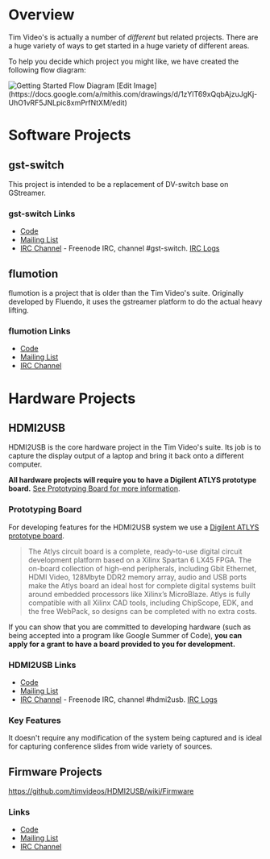 # Overview

Tim Video's is actually a number of *different* but related projects. There are a huge variety of ways to get started in a huge variety of different areas.

To help you decide which project you might like, we have created the following flow diagram:

<img src="https://docs.google.com/drawings/d/1zYlT69xQqbAjzuJgKj-UhO1vRF5JNLpic8xmPrfNtXM/pub?w=960&h=720" usemap="#wiki-flow-diagram-map" alt="Getting Started Flow Diagram">
<map name="wiki-flow-diagram-map">
 <area shape="rect" coords="47,458,197,549"  href="https://github.com/timvideos/getting-started/issues?labels=Extension+Boards"
  title="HDMI2USB Extension Board Tasks">
 <area shape="rect" coords="209,463,360,552" href="https://github.com/timvideos/getting-started/issues?labels=Firmware"
  title="HDMI2USB Firmware Tasks">
 <area shape="rect" coords="451,466,602,550" href="https://github.com/timvideos/getting-started/issues?labels=gst-switch"
  title="gst-switch Tasks">
 <area shape="rect" coords="449,557,600,642" href="https://github.com/timvideos/getting-started/issues?labels=gstreamer"
  title="gstreamer Tasks" />
 <area shape="rect" coords="615,462,763,550" href="https://github.com/timvideos/getting-started/issues?labels=flumotion"
  title="flumotion Tasks">
 <area shape="rect" coords="773,462,923,551" href="https://github.com/timvideos/getting-started/issues?labels=timvideos"
  title="Tim Video's Website">
 <area shape="rect" coords="586,65,723,215"  href="https://github.com/timvideos/getting-started/issues?labels=Software"
  title="Software Tasks">
 <area shape="rect" coords="228,65,374,210"  href="https://github.com/timvideos/getting-started/issues?labels=Hardware"
  title="Hardware Tasks">
 <area shape="rect" coords="209,301,355,444" href="https://github.com/timvideos/getting-started/issues?labels=Firmware"
  title="Firmware Tasks">
 <area shape="rect" coords="453,296,598,448" href="https://github.com/timvideos/getting-started/issues?labels=C"
  title="C Tasks">
 <area shape="rect" coords="615,298,760,449" href="https://github.com/timvideos/getting-started/issues?labels=Python"
  title="Python Tasks">
 <area shape="rect" coords="774,298,927,448" href="https://github.com/timvideos/getting-started/issues?labels=Web"
  title="Web Tasks">
</map>
[Edit Image](https://docs.google.com/a/mithis.com/drawings/d/1zYlT69xQqbAjzuJgKj-UhO1vRF5JNLpic8xmPrfNtXM/edit)

# Software Projects

## gst-switch

This project is intended to be a replacement of DV-switch base on GStreamer.

### gst-switch Links

 * [Code](http://github.com/timvideos/gst-switch)
 * [Mailing List](https://groups.google.com/group/gst-switch)
 * [IRC Channel](irc://irc.freenode.org/#gst-switch) - Freenode IRC, channel #gst-switch. [IRC Logs]()

## flumotion

flumotion is a project that is older than the Tim Video's suite. Originally developed by Fluendo, it uses the gstreamer platform to do the actual heavy lifting.

### flumotion Links

 * [Code]()
 * [Mailing List]()
 * [IRC Channel]()


# Hardware Projects

## HDMI2USB

HDMI2USB is the core hardware project in the Tim Video's suite. Its job is to capture the display output of a laptop and bring it back onto a different computer.

**All hardware projects will require you to have a Digilent ATLYS prototype board.** [See Prototyping Board for more information](https://github.com/timvideos/getting-started/wiki/Ideas-Page#prototyping-board).


### Prototyping Board
For developing features for the HDMI2USB system we use a [Digilent ATLYS prototype board](http://digilentinc.com/Products/Detail.cfm?NavPath=2,400,836&Prod=ATLYS).

> The Atlys circuit board is a complete, ready-to-use digital circuit development platform
> based on a Xilinx Spartan 6 LX45 FPGA. The on-board collection of high-end peripherals,
> including Gbit Ethernet, HDMI Video, 128Mbyte DDR2 memory array, audio and USB ports make
> the Atlys board an ideal host for complete digital systems built around embedded
> processors like Xilinx’s MicroBlaze. Atlys is fully compatible with all Xilinx CAD tools,
> including ChipScope, EDK, and the free WebPack, so designs can be completed with no extra
> costs.

If you can show that you are committed to developing hardware (such as being accepted into a program like Google Summer of Code), **you can apply for a grant to have a board provided to you for development.**

### HDMI2USB Links

 * [Code](http://github.com/timvideos/HDMI2USB.git)
 * [Mailing List](https://groups.google.com/group/hdmi2usb?hl=en-GB)
 * [IRC Channel](irc://irc.freenode.org/#hdmi2usb) - Freenode IRC, channel #hdmi2usb. [IRC Logs]()


### Key Features
It doesn't require any modification of the system being captured and is ideal for capturing conference slides from wide variety of sources.

## Firmware Projects
https://github.com/timvideos/HDMI2USB/wiki/Firmware

### Links

 * [Code]()
 * [Mailing List]()
 * [IRC Channel]()




